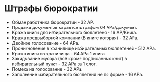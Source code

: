 # Штрафы бюрократии

- Обман работника бюрократии  -  32 АР.
- Продажа документов карается штрафом 64 АРа/документ.
- Кража книги для избирательного бюллетеня - 16 АР/Книга.
- Кража предвыборной компании (В книге которая) - 32 АРа.
- Двойное голосование - 64 АРа.
- Проникновение в хранилище избирательных бюллетеней - 512 АРа.
- Кража книги из хранилища - 64 АРа 1 книга.
- Закидывание мусора (всё кроме подписанных книг) в избирательный пункт - 32 АРа за 1 слот.
- Помеха на голосование - 32 АРа.
- Заполнение избирательного бюллетеня не по форме - 16 АРа.